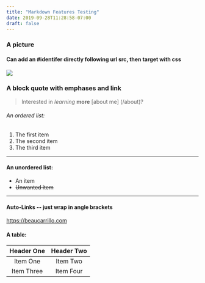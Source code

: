 ```yaml
---
title: "Markdown Features Testing"
date: 2019-09-28T11:28:58-07:00
draft: false
---
```


### A picture
#### Can add an #identifer directly following url src, then target with css
![](/img/desk.jpg#post-photo)

### A block quote with emphases and link

> Interested in *learning* **more** [about me] (/about)?

###### An ordered list:

1. The first item
2. The second item
3. The third item

---

#### An unordered list:

- An item
- ~~Unwanted item~~

---

#### Auto-Links -- just wrap in angle brackets
<https://beaucarrillo.com>


#### A table:
| Header One     | Header Two     |
| :------------: | :------------: |
| Item One       | Item Two       |
| Item Three     | Item Four      |
